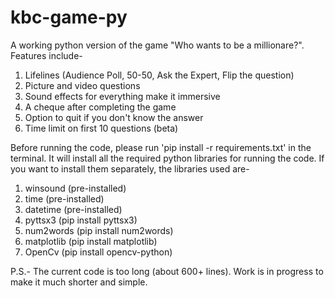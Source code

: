 # kbc-game-py
A working python version of the game "Who wants to be a millionare?". Features include-
  1. Lifelines (Audience Poll, 50-50, Ask the Expert, Flip the question)
  2. Picture and video questions
  3. Sound effects for everything make it immersive
  4. A cheque after completing the game
  5. Option to quit if you don't know the answer 
  6. Time limit on first 10 questions (beta)
<!-- -->

Before running the code, please run 'pip install -r requirements.txt' in the terminal. It will install all the required python libraries for running the code. If you want to install them separately, the libraries used are-
  1. winsound (pre-installed)
  2. time (pre-installed)
  3. datetime (pre-installed)
  4. pyttsx3 (pip install pyttsx3)
  5. num2words (pip install num2words)
  6. matplotlib (pip install matplotlib)
  7. OpenCv (pip install opencv-python)
 
 <!-- -->
 
 P.S.- The current code is too long (about 600+ lines). Work is in progress to make it much shorter and simple.
